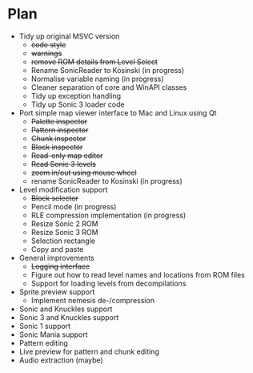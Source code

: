 # Plan

- Tidy up original MSVC version
  + ~~code style~~
  + ~~warnings~~
  + ~~remove ROM details from Level Select~~
  + Rename SonicReader to Kosinski (in progress)
  + Normalise variable naming (in progress)
  + Cleaner separation of core and WinAPI classes
  + Tidy up exception handling
  + Tidy up Sonic 3 loader code
- Port simple map viewer interface to Mac and Linux using Qt
  + ~~Palette inspector~~
  + ~~Pattern inspector~~
  + ~~Chunk inspector~~
  + ~~Block inspector~~
  + ~~Read-only map editor~~
  + ~~Read Sonic 3 levels~~
  + ~~zoom in/out using mouse wheel~~
  + rename SonicReader to Kosinski (in progress)
- Level modification support
  + ~~Block selector~~
  + Pencil mode (in progress)
  + RLE compression implementation (in progress)
  + Resize Sonic 2 ROM
  + Resize Sonic 3 ROM
  + Selection rectangle
  + Copy and paste
- General improvements
  + ~~Logging interface~~
  + Figure out how to read level names and locations from ROM files
  + Support for loading levels from decompilations
- Sprite preview support
  + Implement nemesis de-/compression
- Sonic and Knuckles support
- Sonic 3 and Knuckles support
- Sonic 1 support
- Sonic Mania support
- Pattern editing
- Live preview for pattern and chunk editing
- Audio extraction (maybe)
